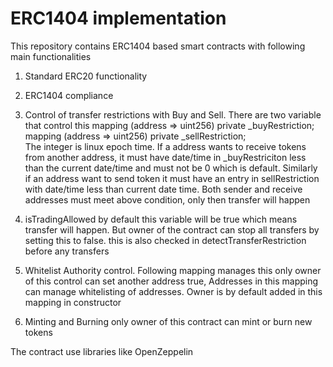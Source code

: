 # ERC1404 implementation 

This repository contains ERC1404 based smart contracts with following main functionalities  

1.  Standard ERC20 functionality

2.  ERC1404 compliance

3.  Control of transfer restrictions with Buy and Sell. There are two variable that control this
	mapping (address => uint256) private _buyRestriction;  
	mapping (address => uint256) private _sellRestriction;	
The integer is linux epoch time.  If a address wants to receive tokens from another address, it must have date/time in _buyRestriciton less than the current date/time and must not be 0 which is default. Similarly if an address want to send token it must have an entry in  sellRestriction with date/time less than current date time.  Both sender and receive addresses must meet above condition, only then transfer will happen 

4.  isTradingAllowed     by default this variable will be true which means transfer will happen.  But owner of the contract can stop all transfers by setting this to false.  this is also checked in detectTransferRestriction before any transfers

5.  Whitelist Authority control.       Following mapping manages this
only owner of this control can set another address true,  Addresses in this mapping can manage whitelisting of addresses. Owner is by default added in this mapping in constructor 

6.  Minting and Burning     only owner of this contract can mint or burn new tokens

The contract use libraries like OpenZeppelin 
